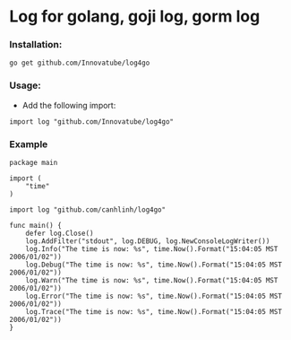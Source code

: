 # Log for golang, goji log, gorm log

### Installation:
```
go get github.com/Innovatube/log4go
```

### Usage:
- Add the following import:
```
import log "github.com/Innovatube/log4go"
```

### Example
```
package main

import (
	"time"
)

import log "github.com/canhlinh/log4go"

func main() {
	defer log.Close()
	log.AddFilter("stdout", log.DEBUG, log.NewConsoleLogWriter())
	log.Info("The time is now: %s", time.Now().Format("15:04:05 MST 2006/01/02"))
	log.Debug("The time is now: %s", time.Now().Format("15:04:05 MST 2006/01/02"))
	log.Warn("The time is now: %s", time.Now().Format("15:04:05 MST 2006/01/02"))
	log.Error("The time is now: %s", time.Now().Format("15:04:05 MST 2006/01/02"))
	log.Trace("The time is now: %s", time.Now().Format("15:04:05 MST 2006/01/02"))
}

```